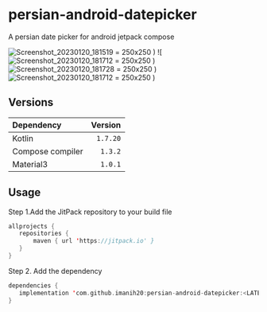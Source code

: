 # persian-android-datepicker
A persian date picker for android jetpack compose

![Screenshot_20230120_181519](https://user-images.githubusercontent.com/50891438/213735576-8ec5169c-e5b0-4831-ae20-e55c3387e34b.png) = 250x250 )
![![Screenshot_20230120_181712](https://user-images.githubusercontent.com/50891438/213735598-cd34976d-bcbf-406d-9b48-2de6752fd7cd.png) = 250x250 )
![Screenshot_20230120_181728](https://user-images.githubusercontent.com/50891438/213735627-dd42a4f3-85ce-445e-9de7-4073de1a2915.png) = 250x250 )
![Screenshot_20230120_181712](https://user-images.githubusercontent.com/50891438/213735903-09d73ee2-b2f8-40fc-b7ff-91f0950f413b.png) = 250x250 )

## Versions
| Dependency                                                                                              |      Version |
|:--------------------------------------------------------------------------------------------------------|-------------:|
| Kotlin                                                                                                  |     `1.7.20` |
| Compose compiler                                                                                        |      `1.3.2` |
| Material3                                                                                               |      `1.0.1` |

## Usage
 Step 1.Add the JitPack repository to your build file 
 ```kotlin
allprojects {
	repositories {
		maven { url 'https://jitpack.io' }
	}
}
  ```
 Step 2. Add the dependency
 ```kotlin
dependencies {
    implementation 'com.github.imanih20:persian-android-datepicker:<LATEST-VERSION>'
}
  ```
  

